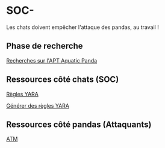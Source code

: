 # SOC-
Les chats doivent empêcher l'attaque des pandas, au travail !

## Phase de recherche 
[Recherches sur l'APT Aquatic Panda](https://docs.google.com/document/d/1Rhbmiecq1dBvk9-rk8XGxEKZDekC7NUwaSPrBRcon6U/edit)



## Ressources côté chats (SOC)

[Règles YARA](https://github.com/Neo23x0/Loki)

[Générer des règles YARA](https://github.com/Neo23x0/yarGen)

## Ressources côté pandas (Attaquants)

[ATM](https://github.com/redcanaryco/atomic-red-team)
